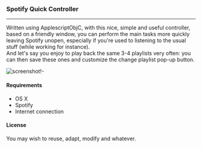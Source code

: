 ### Spotify Quick Controller
----

Written using ApplescriptObjC, with this nice, simple and useful controller, based on a friendly window, you can perform the main tasks more quickly leaving Spotify unopen, especially if you're used to listening to the usual stuff (while working for instance). <br />
And let's say you enjoy to play back the same 3-4 playlists very often: you can then save these ones and customize the change playlist pop-up button. 

![screenshot!-](https://www.dropbox.com/s/zmwaq7b6si22zeh/spotifyQuickController.png?raw=1)

#### Requirements
* OS X
* Spotify
* Internet connection

#### License
You may wish to reuse, adapt, modify and whatever.

